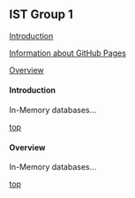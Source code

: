 ## IST Group 1

[Introduction](#introduction)

[Information about GitHub Pages](https://damapak.github.io/emergent_database_tech/github-pages-about.md)

[Overview](#oerview)

#### Introduction
In-Memory databases...

[top](#ist-group-1)

#### Overview
In-Memory databases...

[top](#ist-group-1)


